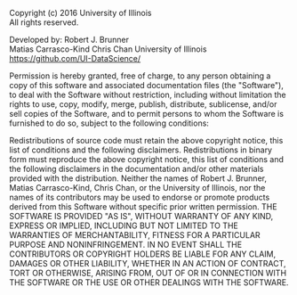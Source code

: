 Copyright (c) 2016 University of Illinois  
All rights reserved.

Developed by: 	Robert J. Brunner  
                Matias Carrasco-Kind
                Chris Chan
                University of Illinois  
                https://github.com/UI-DataScience/

Permission is hereby granted, free of charge, to any person obtaining a
copy of this software and associated documentation files (the
"Software"), to deal with the Software without restriction, including
without limitation the rights to use, copy, modify, merge, publish,
distribute, sublicense, and/or sell copies of the Software, and to
permit persons to whom the Software is furnished to do so, subject to
the following conditions:

Redistributions of source code must retain the above copyright notice,
this list of conditions and the following disclaimers. Redistributions
in binary form must reproduce the above copyright notice, this list of
conditions and the following disclaimers in the documentation and/or
other materials provided with the distribution. Neither the names of
Robert J. Brunner, Matias Carrasco-Kind, Chris Chan, or the University
of Illinois, nor the names of its contributors may be used to endorse or
promote products derived from this Software without specific prior
written permission. THE SOFTWARE IS PROVIDED "AS IS", WITHOUT WARRANTY
OF ANY KIND, EXPRESS OR IMPLIED, INCLUDING BUT NOT LIMITED TO THE
WARRANTIES OF MERCHANTABILITY, FITNESS FOR A PARTICULAR PURPOSE AND
NONINFRINGEMENT. IN NO EVENT SHALL THE CONTRIBUTORS OR COPYRIGHT HOLDERS
BE LIABLE FOR ANY CLAIM, DAMAGES OR OTHER LIABILITY, WHETHER IN AN
ACTION OF CONTRACT, TORT OR OTHERWISE, ARISING FROM, OUT OF OR IN
CONNECTION WITH THE SOFTWARE OR THE USE OR OTHER DEALINGS WITH THE
SOFTWARE.

